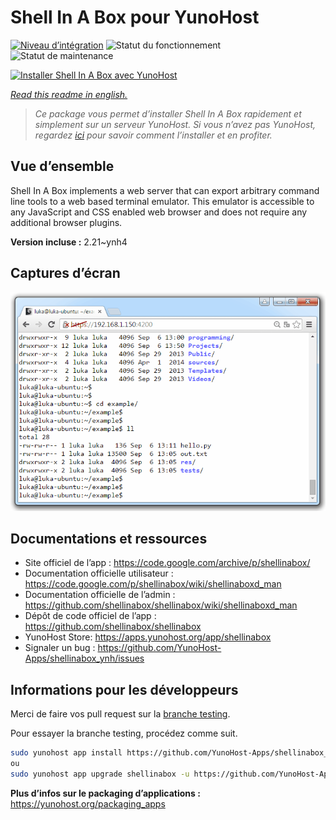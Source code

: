 <!--
N.B.: This README was automatically generated by https://github.com/YunoHost/apps/tree/master/tools/README-generator
It shall NOT be edited by hand.
-->

# Shell In A Box pour YunoHost

[![Niveau d’intégration](https://dash.yunohost.org/integration/shellinabox.svg)](https://dash.yunohost.org/appci/app/shellinabox) ![Statut du fonctionnement](https://ci-apps.yunohost.org/ci/badges/shellinabox.status.svg) ![Statut de maintenance](https://ci-apps.yunohost.org/ci/badges/shellinabox.maintain.svg)

[![Installer Shell In A Box avec YunoHost](https://install-app.yunohost.org/install-with-yunohost.svg)](https://install-app.yunohost.org/?app=shellinabox)

*[Read this readme in english.](./README.md)*

> *Ce package vous permet d’installer Shell In A Box rapidement et simplement sur un serveur YunoHost.
Si vous n’avez pas YunoHost, regardez [ici](https://yunohost.org/#/install) pour savoir comment l’installer et en profiter.*

## Vue d’ensemble

Shell In A Box implements a web server that can export arbitrary command line tools to a web based terminal emulator. This emulator is accessible to any JavaScript and CSS enabled web browser and does not require any additional browser plugins.


**Version incluse :** 2.21~ynh4

## Captures d’écran

![Capture d’écran de Shell In A Box](./doc/screenshots/screenshot.gif)

## Documentations et ressources

* Site officiel de l’app : <https://code.google.com/archive/p/shellinabox/>
* Documentation officielle utilisateur : <https://code.google.com/p/shellinabox/wiki/shellinaboxd_man>
* Documentation officielle de l’admin : <https://github.com/shellinabox/shellinabox/wiki/shellinaboxd_man>
* Dépôt de code officiel de l’app : <https://github.com/shellinabox/shellinabox>
* YunoHost Store: <https://apps.yunohost.org/app/shellinabox>
* Signaler un bug : <https://github.com/YunoHost-Apps/shellinabox_ynh/issues>

## Informations pour les développeurs

Merci de faire vos pull request sur la [branche testing](https://github.com/YunoHost-Apps/shellinabox_ynh/tree/testing).

Pour essayer la branche testing, procédez comme suit.

``` bash
sudo yunohost app install https://github.com/YunoHost-Apps/shellinabox_ynh/tree/testing --debug
ou
sudo yunohost app upgrade shellinabox -u https://github.com/YunoHost-Apps/shellinabox_ynh/tree/testing --debug
```

**Plus d’infos sur le packaging d’applications :** <https://yunohost.org/packaging_apps>